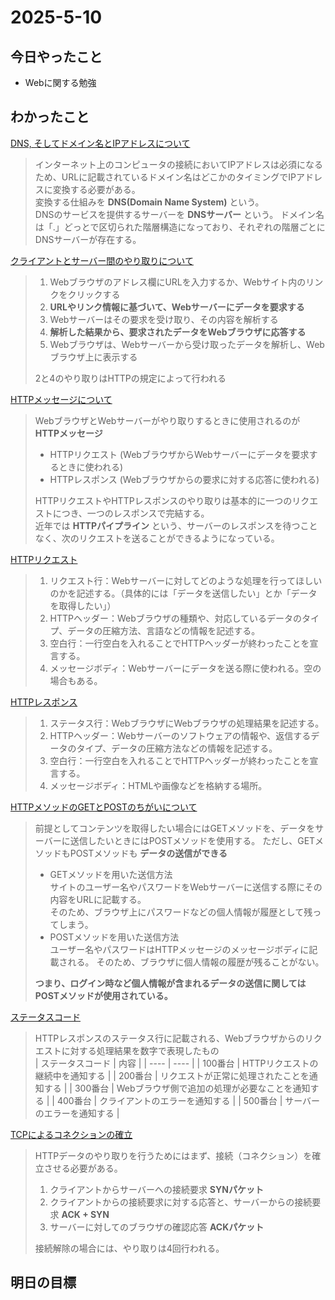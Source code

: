 # 2025-5-10  

## 今日やったこと  
- Webに関する勉強
## わかったこと  
<ins>DNS, そしてドメイン名とIPアドレスについて</ins>  
>インターネット上のコンピュータの接続においてIPアドレスは必須になるため、URLに記載されているドメイン名はどこかのタイミングでIPアドレスに変換する必要がある。  
>変換する仕組みを **DNS(Domain Name System)** という。  
>DNSのサービスを提供するサーバーを **DNSサーバー** という。
>ドメイン名は「.」どっとで区切られた階層構造になっており、それぞれの階層ごとにDNSサーバーが存在する。

<ins>クライアントとサーバー間のやり取りについて</ins>  
>1. Webブラウザのアドレス欄にURLを入力するか、Webサイト内のリンクをクリックする
>2. **URLやリンク情報に基づいて、Webサーバーにデータを要求する**
>3. Webサーバーはその要求を受け取り、その内容を解析する
>4. **解析した結果から、要求されたデータをWebブラウザに応答する**  
>5. Webブラウザは、Webサーバーから受け取ったデータを解析し、Webブラウザ上に表示する
>
>2と4のやり取りはHTTPの規定によって行われる  

<ins>HTTPメッセージについて</ins>  
>WebブラウザとWebサーバーがやり取りするときに使用されるのが **HTTPメッセージ**   
>- HTTPリクエスト (WebブラウザからWebサーバーにデータを要求するときに使われる)  
>- HTTPレスポンス (Webブラウザからの要求に対する応答に使われる)
>
>HTTPリクエストやHTTPレスポンスのやり取りは基本的に一つのリクエストにつき、一つのレスポンスで完結する。  
>近年では **HTTPパイプライン** という、サーバーのレスポンスを待つことなく、次のリクエストを送ることができるようになっている。  

<ins>HTTPリクエスト</ins>  
>1. リクエスト行：Webサーバーに対してどのような処理を行ってほしいのかを記述する。（具体的には「データを送信したい」とか「データを取得したい」）
>2. HTTPヘッダー：Webブラウザの種類や、対応しているデータのタイプ、データの圧縮方法、言語などの情報を記述する。
>3. 空白行：一行空白を入れることでHTTPヘッダーが終わったことを宣言する。
>4. メッセージボディ：Webサーバーにデータを送る際に使われる。空の場合もある。

<ins>HTTPレスポンス</ins>  
>1. ステータス行：WebブラウザにWebブラウザの処理結果を記述する。  
>2. HTTPヘッダー：Webサーバーのソフトウェアの情報や、返信するデータのタイプ、データの圧縮方法などの情報を記述する。  
>3. 空白行：一行空白を入れることでHTTPヘッダーが終わったことを宣言する。
>4. メッセージボディ：HTMLや画像などを格納する場所。

<ins>HTTPメソッドのGETとPOSTのちがいについて</ins>  
>前提としてコンテンツを取得したい場合にはGETメソッドを、データをサーバーに送信したいときにはPOSTメソッドを使用する。
>ただし、GETメソッドもPOSTメソッドも **データの送信ができる**
>- GETメソッドを用いた送信方法  
>  サイトのユーザー名やパスワードをWebサーバーに送信する際にその内容をURLに記載する。  
>  そのため、ブラウザ上にパスワードなどの個人情報が履歴として残ってしまう。  
>- POSTメソッドを用いた送信方法  
>  ユーザー名やパスワードはHTTPメッセージのメッセージボディに記載される。
>  そのため、ブラウザに個人情報の履歴が残ることがない。
>
>**つまり、ログイン時など個人情報が含まれるデータの送信に関してはPOSTメソッドが使用されている。**

<ins>ステータスコード</ins>  
>HTTPレスポンスのステータス行に記載される、Webブラウザからのリクエストに対する処理結果を数字で表現したもの  
>| ステータスコード | 内容 |
>| ---- | ---- |
>| 100番台 | HTTPリクエストの継続中を通知する |
>| 200番台 | リクエストが正常に処理されたことを通知する |
>| 300番台 | Webブラウザ側で追加の処理が必要なことを通知する |
>| 400番台 | クライアントのエラーを通知する |
>| 500番台 | サーバーのエラーを通知する |

<ins>TCPによるコネクションの確立</ins>  
>HTTPデータのやり取りを行うためにはまず、接続（コネクション）を確立させる必要がある。  
>1. クライアントからサーバーへの接続要求 **SYNパケット**
>2. クライアントからの接続要求に対する応答と、サーバーからの接続要求 **ACK + SYN**
>3. サーバーに対してのブラウザの確認応答 **ACKパケット**
>
>接続解除の場合には、やり取りは4回行われる。


## 明日の目標
